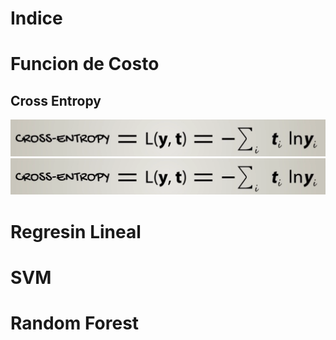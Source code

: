 # Indice

# Funcion de Costo

## Cross Entropy
<img src="images/1.png"><br />
<img src="images/1.png"><br />

# Regresin Lineal

# SVM

# Random Forest